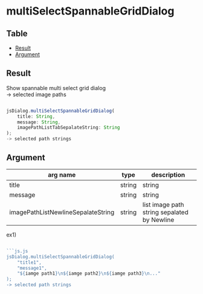 # multiSelectSpannableGridDialog

Table
-----------------

* [Result](#result)
* [Argument](#argument)


## Result

Show spannable multi select grid dialog    
-> selected image paths


```js.js

jsDialog.multiSelectSpannableGridDialog(
	title: String,
	message: String,
	imagePathListTabSepalateString: String
);
-> selected path strings

```

## Argument

| arg name | type | description |
| -------- | -------- | -------- |
| title | string | string |
| message | string | string |
| imagePathListNewlineSepalateString | string | list image path string sepalated by Newline |

ex1)

```js.js

```js.js
jsDialog.multiSelectSpannableGridDialog(
	"title1",
	"message1",
	"${iamge path1}\n${iamge path2}\n${iamge path3}\n..."
);
-> selected path strings

```
